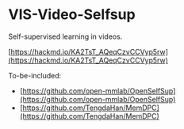 # VIS-Video-Selfsup

Self-supervised learning in videos.

[https://hackmd.io/KA2TsT_AQeqCzvCCVyp5rw](https://hackmd.io/KA2TsT_AQeqCzvCCVyp5rw)

To-be-included: 

- [https://github.com/open-mmlab/OpenSelfSup](https://github.com/open-mmlab/OpenSelfSup)
- [https://github.com/TengdaHan/MemDPC](https://github.com/TengdaHan/MemDPC)

